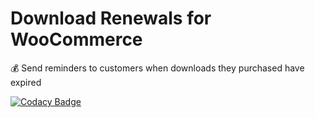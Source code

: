 # Download Renewals for WooCommerce
:moneybag: Send reminders to customers when downloads they purchased have expired

[![Codacy Badge](https://app.codacy.com/project/badge/Grade/c143e66a80f148e198aa300154653f79)](https://www.codacy.com/gh/deviodigital/download-renewals-for-woocommerce/dashboard?utm_source=github.com&amp;utm_medium=referral&amp;utm_content=deviodigital/download-renewals-for-woocommerce&amp;utm_campaign=Badge_Grade)